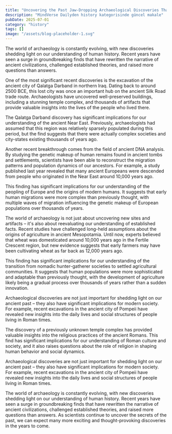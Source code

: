 ```yaml
---
title: "Uncovering the Past Jaw-Dropping Archaeological Discoveries That Rewrite History"
description: "MindVerse Dailyden history kategorisinde güncel makale"
pubDate: 2025-07-01
category: "history"
tags: []
image: "/assets/blog-placeholder-1.svg"
---
```


The world of archaeology is constantly evolving, with new discoveries shedding light on our understanding of human history. Recent years have seen a surge in groundbreaking finds that have rewritten the narrative of ancient civilizations, challenged established theories, and raised more questions than answers.

One of the most significant recent discoveries is the excavation of the ancient city of Qalatga Darband in northern Iraq. Dating back to around 2500 BCE, this lost city was once an important hub on the ancient Silk Road trade route. Archaeologists have uncovered well-preserved buildings, including a stunning temple complex, and thousands of artifacts that provide valuable insights into the lives of the people who lived there.

The Qalatga Darband discovery has significant implications for our understanding of the ancient Near East. Previously, archaeologists had assumed that this region was relatively sparsely populated during this period, but the find suggests that there were actually complex societies and city-states existing thousands of years ago.

Another recent breakthrough comes from the field of ancient DNA analysis. By studying the genetic makeup of human remains found in ancient tombs and settlements, scientists have been able to reconstruct the migration patterns and population dynamics of our ancestors. For example, a study published last year revealed that many ancient Europeans were descended from people who originated in the Near East around 10,000 years ago.

This finding has significant implications for our understanding of the peopling of Europe and the origins of modern humans. It suggests that early human migrations were more complex than previously thought, with multiple waves of migration influencing the genetic makeup of European populations over thousands of years.

The world of archaeology is not just about uncovering new sites and artifacts – it's also about reevaluating our understanding of established facts. Recent studies have challenged long-held assumptions about the origins of agriculture in ancient Mesopotamia. Until now, experts believed that wheat was domesticated around 10,000 years ago in the Fertile Crescent region, but new evidence suggests that early farmers may have been cultivating wheat as far back as 12,000 years ago.

This finding has significant implications for our understanding of the transition from nomadic hunter-gatherer societies to settled agricultural communities. It suggests that human populations were more sophisticated and adaptable than previously thought, with the development of agriculture likely being a gradual process over thousands of years rather than a sudden innovation.

Archaeological discoveries are not just important for shedding light on our ancient past – they also have significant implications for modern society. For example, recent excavations in the ancient city of Pompeii have revealed new insights into the daily lives and social structures of people living in Roman times.

The discovery of a previously unknown temple complex has provided valuable insights into the religious practices of the ancient Romans. This find has significant implications for our understanding of Roman culture and society, and it also raises questions about the role of religion in shaping human behavior and social dynamics.

Archaeological discoveries are not just important for shedding light on our ancient past – they also have significant implications for modern society. For example, recent excavations in the ancient city of Pompeii have revealed new insights into the daily lives and social structures of people living in Roman times.

The world of archaeology is constantly evolving, with new discoveries shedding light on our understanding of human history. Recent years have seen a surge in groundbreaking finds that have rewritten the narrative of ancient civilizations, challenged established theories, and raised more questions than answers. As scientists continue to uncover the secrets of the past, we can expect many more exciting and thought-provoking discoveries in the years to come.